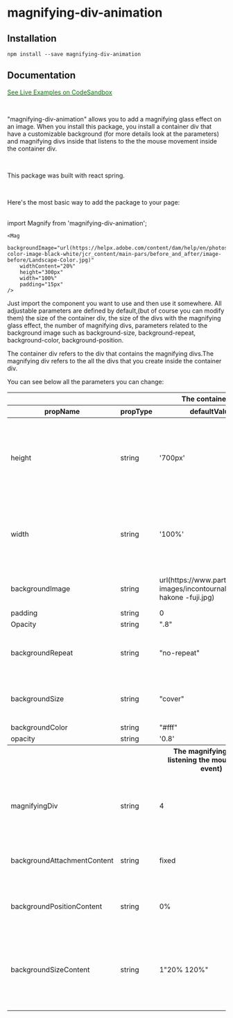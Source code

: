 # magnifying-div-animation

## Installation

`npm install --save magnifying-div-animation`

## Documentation

<a href="https://codesandbox.io/s/young-darkness-3iq93?file=/package.json">
        <p style="color: green">See Live Examples on CodeSandbox</p>
</a>
<br/>
<p>
"magnifying-div-animation" allows you to add a magnifying glass effect on an image. When you install this package, you install a container div that have a customizable background (for more details look at the parameters) and magnifying divs inside that listens to the the mouse movement inside the container div.
</p>
<br/>
<p> This package was built with react spring.</p>
<br/>
<p>Here's the most basic way to add the package to your page:</p>
<br/>
import Magnify from 'magnifying-div-animation';

    <Mag
    	backgroundImage="url(https://helpx.adobe.com/content/dam/help/en/photoshop/using/convert-color-image-black-white/jcr_content/main-pars/before_and_after/image-before/Landscape-Color.jpg)"
    	widthContent="20%"
    	height="300px"
    	width="100%"
    	padding="15px"
    />

<p>
Just import the component you want to use and then use it somewhere.
All adjustable parameters are defined by default,(but of course you can modify them) the size of the container div, the size of the divs with the magnifying glass effect, the number of magnifying divs, parameters related to the background image such as background-size, background-repeat, background-color, background-position.
<p>The container div refers to the div that contains the magnifying divs.The magnifying div refers to the all the divs that you create inside the container div.</p>
<p>You can see below all the parameters you can change:</p>

<table>
    <thead>
        <tr>
            <th></th>
            <th></th>
            <th>The container div</th>
            <th></th>
            <th></th>
        </tr>
        <tr>
            <th>propName</th>
            <th>propType</th>
            <th>defaultValue</th>
            <th>isRequired</th>
            <th>Explanation</th>
        </tr>
    </thead>
    <tbody>
      <tr>
            <td>height</td>
            <td>string</td>
             <td>
            '700px'
            </td>
            <td>Yes</td>
            <td>The parameter allows to set the height of the container div. You should use only values in px, or viewport, but not in %.</td>
        </tr>
        <tr>
            <td>width</td>
            <td>string</td>
            <td>
            '100%'
            </td>
            <td>Yes</td>
            <td>The parameter allows to set the width of the container div. You should use values in px, or viewport, and %.</td>
        </tr>
        <tr>
            <td>backgroundImage</td>
            <td>string</td>
            <td>
            url(https://www.partir.com/
            images/incontournables/japon-hakone
            -fuji.jpg)
            </td>
            <td>Yes</td>
            <td>This url is used for the maginifying divs.</td>
        </tr>
         <tr>
            <td>padding</td>
            <td>string</td>
           <td>0</td>
            <td>No</td>
            <td> - </td>
        </tr>
         <tr>
            <td>Opacity</td>
            <td>string</td>
           <td>".8"</td>
            <td>No</td>
            <td> - </td>
        </tr>
         <tr>
            <td>backgroundRepeat</td>
            <td>string</td>
           <td>"no-repeat"</td>
            <td>No</td>
            <td> If you change this parameter it won't affect the magnifying div. </td>
        </tr>
        <tr>
            <td>backgroundSize</td>
            <td>string</td>
           <td>"cover"</td>
            <td>No</td>
            <td> If you change this parameter it won't affect the magnifying div. </td>
        </tr>
          <tr>
            <td>backgroundColor</td>
            <td>string</td>
           <td>"#fff"</td>
            <td>No</td>
            <td> - </td>
        </tr>
          <tr>
            <td>opacity</td>
            <td>string</td>
             <td>
            '0.8'
            </td>
            <td>Yes</td>
            <td> - </td>
        </tr>
        <tr>
            <th></th>
            <th></th>
            <th>The magnifying div (is listening the mouse move event) </th>
            <th></th>
            <th></th>
        </tr>
        <tr>
            <td>magnifyingDiv</td>
            <td>string</td>
            <td>4</td>
            <td>Yes</td>
            <td>This parameter defines the numbers of magnifying divs. Example : magnifyingDiv={1}</td>
        </tr>
         <tr>
            <td>backgroundAttachmentContent</td>
            <td>string</td>
            <td>fixed</td>
            <td>Yes</td>
            <td> If you change this parameter it won't affect the container div. </td>
        </tr>
         <tr>
            <td>backgroundPositionContent</td>
            <td>string</td>
            <td>0%</td>
            <td>No</td>
            <td> If you change this parameter it won't affect the container div.</td>
        </tr>
          <tr>
            <td> backgroundSizeContent</td>
            <td>string</td>
            <td>1"20% 120%"</td>
            <td>Yes</td>
            <td> If you change this parameter it won't affect the container div. It is required otherwise you won't get the magnifying div.</td>
        </tr>
    </tbody>
</table>
